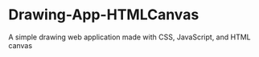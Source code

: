 # Drawing-App-HTMLCanvas
A simple drawing web application made with CSS, JavaScript, and HTML canvas
